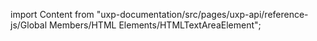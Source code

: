 
import Content from "uxp-documentation/src/pages/uxp-api/reference-js/Global Members/HTML Elements/HTMLTextAreaElement";

<Content query="product=photoshop"/>
